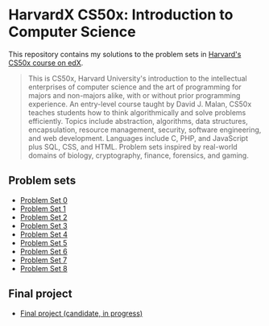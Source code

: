 # HarvardX CS50x: Introduction to Computer Science

This repository contains my solutions to the problem sets in [Harvard's CS50x course on edX](https://www.edx.org/course/introduction-computer-science-harvardx-cs50x).

 > This is CS50x, Harvard University's introduction to the intellectual enterprises of computer science and the art of programming for majors and non-majors alike, with or without prior programming experience. An entry-level course taught by David J. Malan, CS50x teaches students how to think algorithmically and solve problems efficiently. Topics include abstraction, algorithms, data structures, encapsulation, resource management, security, software engineering, and web development. Languages include C, PHP, and JavaScript plus SQL, CSS, and HTML. Problem sets inspired by real-world domains of biology, cryptography, finance, forensics, and gaming.

## Problem sets

- [Problem Set 0](ProblemSet0/)
- [Problem Set 1](ProblemSet1/)
- [Problem Set 2](ProblemSet2/)
- [Problem Set 3](ProblemSet3/)
- [Problem Set 4](ProblemSet4/)
- [Problem Set 5](ProblemSet5/)
- [Problem Set 6](ProblemSet6/)
- [Problem Set 7](ProblemSet7/)
- [Problem Set 8](ProblemSet8/)

## Final project

- [Final project (candidate, in progress)](https://github.com/samfrances/Turing-Machine-Simulator/)
